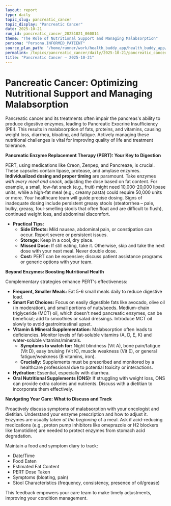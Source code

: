```yaml
---
layout: report
type: daily
topic_slug: pancreatic_cancer
topic_display: "Pancreatic Cancer"
date: 2025-10-21
run_id: pancreatic_cancer_20251021_060814
theme: "The Role of Nutritional Support and Managing Malabsorption"
persona: "Persona.INFORMED_PATIENT"
source_plan_path: "/home/runner/work/health_buddy_app/health_buddy_app/.results/pancreatic_cancer/weekly_plan/2025-10-20/plan.json"
permalink: /topics/pancreatic_cancer/daily/2025-10-21/pancreatic_cancer_20251021_060814/
title: "Pancreatic Cancer — 2025-10-21"
---
```


# Pancreatic Cancer: Optimizing Nutritional Support and Managing Malabsorption

Pancreatic cancer and its treatments often impair the pancreas's ability to produce digestive enzymes, leading to Pancreatic Exocrine Insufficiency (PEI). This results in malabsorption of fats, proteins, and vitamins, causing weight loss, diarrhea, bloating, and fatigue. Actively managing these nutritional challenges is vital for improving quality of life and treatment tolerance.

**Pancreatic Enzyme Replacement Therapy (PERT): Your Key to Digestion**

PERT, using medications like Creon, Zenpep, and Pancreaze, is crucial. These capsules contain lipase, protease, and amylase enzymes. **Individualized dosing and proper timing** are paramount. Take enzymes *with every meal and snack*, adjusting the dose based on fat content. For example, a small, low-fat snack (e.g., fruit) might need 10,000-20,000 lipase units, while a high-fat meal (e.g., creamy pasta) could require 50,000 units or more. Your healthcare team will guide precise dosing. Signs of inadequate dosing include persistent greasy stools (steatorrhea – pale, bulky, greasy, foul-smelling stools that often float and are difficult to flush), continued weight loss, and abdominal discomfort.

*   **Practical Tips:**
    *   **Side Effects:** Mild nausea, abdominal pain, or constipation can occur. Report severe or persistent issues.
    *   **Storage:** Keep in a cool, dry place.
    *   **Missed Dose:** If still eating, take it. Otherwise, skip and take the next dose with your next meal. Never double dose.
    *   **Cost:** PERT can be expensive; discuss patient assistance programs or generic options with your team.

**Beyond Enzymes: Boosting Nutritional Health**

Complementary strategies enhance PERT's effectiveness:

*   **Frequent, Smaller Meals:** Eat 5-6 small meals daily to reduce digestive load.
*   **Smart Fat Choices:** Focus on easily digestible fats like avocado, olive oil (in moderation), and small portions of nuts/seeds. Medium-chain triglyceride (MCT) oil, which doesn't need pancreatic enzymes, can be beneficial; add to smoothies or salad dressings. Introduce MCT oil slowly to avoid gastrointestinal upset.
*   **Vitamin & Mineral Supplementation:** Malabsorption often leads to deficiencies. Monitor levels of fat-soluble vitamins (A, D, E, K) and water-soluble vitamins/minerals.
    *   **Symptoms to watch for:** Night blindness (Vit A), bone pain/fatigue (Vit D), easy bruising (Vit K), muscle weakness (Vit E), or general fatigue/weakness (B vitamins, iron).
    *   **Crucially:** Supplements must be prescribed and monitored by a healthcare professional due to potential toxicity or interactions.
*   **Hydration:** Essential, especially with diarrhea.
*   **Oral Nutritional Supplements (ONS):** If struggling with weight loss, ONS can provide extra calories and nutrients. Discuss with a dietitian to incorporate them effectively.

**Navigating Your Care: What to Discuss and Track**

Proactively discuss symptoms of malabsorption with your oncologist and dietitian. Understand your enzyme prescription and how to adjust it. Enzymes are usually taken *at the beginning* of a meal. Ask if acid-reducing medications (e.g., proton pump inhibitors like omeprazole or H2 blockers like famotidine) are needed to protect enzymes from stomach acid degradation.

Maintain a food and symptom diary to track:
*   Date/Time
*   Food Eaten
*   Estimated Fat Content
*   PERT Dose Taken
*   Symptoms (bloating, pain)
*   Stool Characteristics (frequency, consistency, presence of oil/grease)

This feedback empowers your care team to make timely adjustments, improving your condition management.
